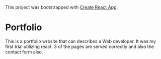 This project was bootstrapped with [Create React App](https://github.com/facebook/create-react-app).

# Portfolio 

This is a portfolio wrbsite that can describes a Web developer. It was my first trial utilizing react. 3 of the pages are served correctly and also the contact form also. 
